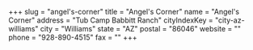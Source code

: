 +++
slug = "angel's-corner"
title = "Angel's Corner"
name = "Angel's Corner"
address = "Tub Camp Babbitt Ranch"
cityIndexKey = "city-az-williams"
city = "Williams"
state = "AZ"
postal = "86046"
website = ""
phone = "928-890-4515"
fax = ""
+++

